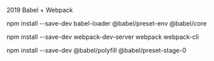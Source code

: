 2019 Babel + Webpack

npm install --save-dev babel-loader @babel/preset-env @babel/core

npm install --save-dev webpack-dev-server webpack webpack-cli

npm install --save-dev @babel/polyfill @babel/preset-stage-0

